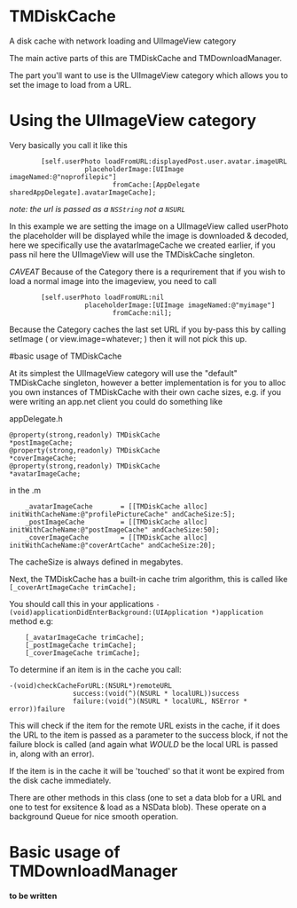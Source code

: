 TMDiskCache
===========

A disk cache with network loading and UIImageView category

The main active parts of this are TMDiskCache and TMDownloadManager.

The part you'll want to use is the UIImageView category which allows you to set the image to load from a URL.

# Using the UIImageView category


Very basically you call it like this

```
		[self.userPhoto loadFromURL:displayedPost.user.avatar.imageURL
				   placeholderImage:[UIImage imageNamed:@"noprofilepic"]
						  fromCache:[AppDelegate sharedAppDelegate].avatarImageCache];
```

*note: the url is passed as a ```NSString``` not a ```NSURL```*

In this example we are setting the image on a UIImageView called userPhoto the placeholder will be displayed while the image is downloaded & decoded, here we specifically use the avatarImageCache we created earlier, if you pass nil here the UIImageView will use the TMDiskCache singleton.

*CAVEAT*
Because of the Category there is a requrirement that if you wish to load a normal image into the imageview, you need to call

```
		[self.userPhoto loadFromURL:nil
				   placeholderImage:[UIImage imageNamed:@"myimage"]
						  fromCache:nil];
```

Because the Category caches the last set URL if you by-pass this by calling setImage ( or view.image=whatever; ) then it will not pick this up.


#basic usage of TMDiskCache

At its simplest the UIImageView category will use the "default" TMDiskCache singleton, however a better implementation is for you to alloc you own instances of TMDiskCache with their own cache sizes, e.g. if you were writing an app.net client you could do something like 

appDelegate.h
```
@property(strong,readonly) TMDiskCache							*postImageCache;
@property(strong,readonly) TMDiskCache							*coverImageCache;
@property(strong,readonly) TMDiskCache							*avatarImageCache;
```

in the .m 
```
	_avatarImageCache		= [[TMDiskCache alloc] initWithCacheName:@"profilePictureCache" andCacheSize:5];
    _postImageCache			= [[TMDiskCache alloc] initWithCacheName:@"postImageCache" andCacheSize:50];
	_coverImageCache		= [[TMDiskCache alloc] initWithCacheName:@"coverArtCache" andCacheSize:20];
```

The cacheSize is always defined in megabytes.

Next, the TMDiskCache has a built-in cache trim algorithm, this is called like ```[_coverArtImageCache trimCache];```

You should call this in your applications ```- (void)applicationDidEnterBackground:(UIApplication *)application``` method e.g:
```
	[_avatarImageCache trimCache];
	[_postImageCache trimCache];
	[_coverImageCache trimCache];
```


To determine if an item is in the cache you call:

```
-(void)checkCacheForURL:(NSURL*)remoteURL
                success:(void(^)(NSURL * localURL))success
                failure:(void(^)(NSURL * localURL, NSError * error))failure
```

This will check if the item for the remote URL exists in the cache, if it does the URL to the item is passed as a parameter to the success block, if not the failure block is called (and again what *WOULD* be the local URL is passed in, along with an error).

If the item is in the cache it will be 'touched' so that it wont be expired from the disk cache immediately.

There are other methods in this class (one to set a data blob for a URL and one to test for exsitence & load as a NSData blob). These operate on a background Queue for nice smooth operation.

# Basic usage of TMDownloadManager

**to be written**
